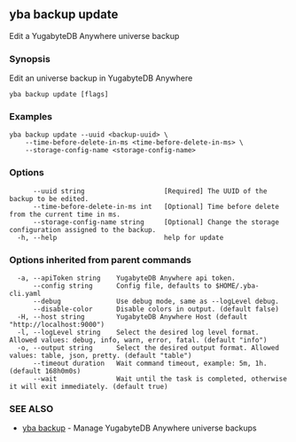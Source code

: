 ## yba backup update

Edit a YugabyteDB Anywhere universe backup

### Synopsis

Edit an universe backup in YugabyteDB Anywhere

```
yba backup update [flags]
```

### Examples

```
yba backup update --uuid <backup-uuid> \
	--time-before-delete-in-ms <time-before-delete-in-ms> \
	--storage-config-name <storage-config-name>
```

### Options

```
      --uuid string                    [Required] The UUID of the backup to be edited.
      --time-before-delete-in-ms int   [Optional] Time before delete from the current time in ms.
      --storage-config-name string     [Optional] Change the storage configuration assigned to the backup.
  -h, --help                           help for update
```

### Options inherited from parent commands

```
  -a, --apiToken string    YugabyteDB Anywhere api token.
      --config string      Config file, defaults to $HOME/.yba-cli.yaml
      --debug              Use debug mode, same as --logLevel debug.
      --disable-color      Disable colors in output. (default false)
  -H, --host string        YugabyteDB Anywhere Host (default "http://localhost:9000")
  -l, --logLevel string    Select the desired log level format. Allowed values: debug, info, warn, error, fatal. (default "info")
  -o, --output string      Select the desired output format. Allowed values: table, json, pretty. (default "table")
      --timeout duration   Wait command timeout, example: 5m, 1h. (default 168h0m0s)
      --wait               Wait until the task is completed, otherwise it will exit immediately. (default true)
```

### SEE ALSO

* [yba backup](yba_backup.md)	 - Manage YugabyteDB Anywhere universe backups


